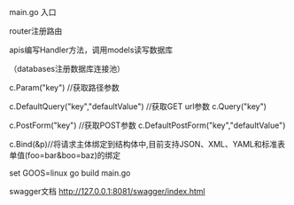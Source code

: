 main.go 入口

router注册路由

apis编写Handler方法，调用models读写数据库

（databases注册数据库连接池）

c.Param("key") //获取路径参数

c.DefaultQuery("key","defaultValue") //获取GET url参数
c.Query("key")

c.PostForm("key") //获取POST参数
c.DefaultPostForm("key","defaultValue")

c.Bind(&p)//将请求主体绑定到结构体中,目前支持JSON、XML、YAML和标准表单值(foo=bar&boo=baz)的绑定

set GOOS=linux
go build main.go

swagger文档
http://127.0.0.1:8081/swagger/index.html